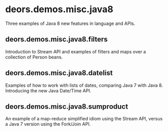 deors.demos.misc.java8
=================

Three examples of Java 8 new features in language and APIs.

deors.demos.misc.java8.filters
-------------------------

Introduction to Stream API and examples of filters and maps over a collection of Person beans.

deors.demos.misc.java8.datelist
--------------------------

Examples of how to work with lists of dates, comparing Java 7 with Java 8. Introducing the new Java Date/Time API.

deors.demos.misc.java8.sumproduct
----------------------------

An example of a map-reduce simplified idiom using the Stream API, versus a Java 7 version using the Fork/Join API.
